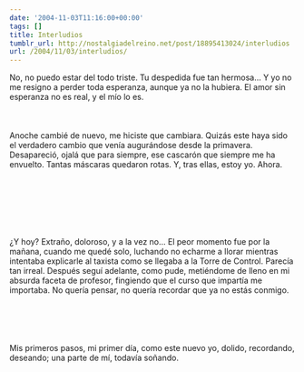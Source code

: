 ```yaml
---
date: '2004-11-03T11:16:00+00:00'
tags: []
title: Interludios
tumblr_url: http://nostalgiadelreino.net/post/18895413024/interludios
url: /2004/11/03/interludios/
---
```


<p>No, no puedo estar del todo triste. Tu despedida fue tan hermosa&hellip; Y yo no me resigno a perder toda esperanza, aunque ya no la hubiera. El amor sin esperanza no es real, y el mío lo es.<br/><br/><br/><br/>Anoche cambié de nuevo, me hiciste que cambiara. Quizás este haya sido el verdadero cambio que venía augurándose desde la primavera. Desapareció, ojalá que para siempre,  ese cascarón que siempre me ha envuelto. Tantas máscaras quedaron rotas. Y, tras ellas, estoy yo. Ahora.<br/><br/><br/><br/><br/><br/><br/><br/>¿Y hoy? Extraño, doloroso, y a la vez no&hellip; El peor momento fue por la mañana, cuando me quedé solo, luchando no echarme a llorar mientras intentaba explicarle al taxista como se llegaba a la Torre de Control. Parecía tan irreal. Después seguí adelante, como pude, metiéndome de lleno en mi absurda faceta de profesor, fingiendo que el curso que impartía me importaba. No quería pensar, no quería recordar que ya no estás conmigo.<br/><br/><br/><br/><br/><br/>Mis primeros pasos, mi primer día, como este nuevo yo, dolido, recordando, deseando; una parte de mí, todavía soñando.</p><div class="blogger-post-footer"><img width="1" height="1" src="https://blogger.googleusercontent.com/tracker/1180118427259117074-2859522714607158215?l=nostalgiadelreino.blogspot.com" alt=""/></div>